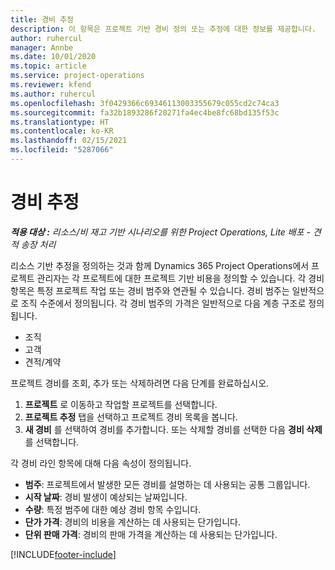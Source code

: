 ```yaml
---
title: 경비 추정
description: 이 항목은 프로젝트 기반 경비 정의 또는 추정에 대한 정보를 제공합니다.
author: ruhercul
manager: Annbe
ms.date: 10/01/2020
ms.topic: article
ms.service: project-operations
ms.reviewer: kfend
ms.author: ruhercul
ms.openlocfilehash: 3f0429366c69346113003355679c055cd2c74ca3
ms.sourcegitcommit: fa32b1893286f20271fa4ec4be8fc68bd135f53c
ms.translationtype: HT
ms.contentlocale: ko-KR
ms.lasthandoff: 02/15/2021
ms.locfileid: "5287066"
---
```

# <a name="expense-estimates"></a>경비 추정
_**적용 대상 :** 리소스/비 재고 기반 시나리오를 위한 Project Operations, Lite 배포 - 견적 송장 처리_

리소스 기반 추정을 정의하는 것과 함께 Dynamics 365 Project Operations에서 프로젝트 관리자는 각 프로젝트에 대한 프로젝트 기반 비용을 정의할 수 있습니다. 각 경비 항목은 특정 프로젝트 작업 또는 경비 범주와 연관될 수 있습니다. 경비 범주는 일반적으로 조직 수준에서 정의됩니다. 각 경비 범주의 가격은 일반적으로 다음 계층 구조로 정의됩니다.

- 조직
- 고객
- 견적/계약

프로젝트 경비를 조회, 추가 또는 삭제하려면 다음 단계를 완료하십시오.

1. **프로젝트** 로 이동하고 작업할 프로젝트를 선택합니다.
2. **프로젝트 추정** 탭을 선택하고 프로젝트 경비 목록을 봅니다.
3. **새 경비** 를 선택하여 경비를 추가합니다. 또는 삭제할 경비를 선택한 다음 **경비 삭제** 를 선택합니다.

각 경비 라인 항목에 대해 다음 속성이 정의됩니다.

- **범주**: 프로젝트에서 발생한 모든 경비를 설명하는 데 사용되는 공통 그룹입니다.
- **시작 날짜**: 경비 발생이 예상되는 날짜입니다.
- **수량**: 특정 범주에 대한 예상 경비 항목 수입니다.
- **단가 가격**: 경비의 비용을 계산하는 데 사용되는 단가입니다.
- **단위 판매 가격**: 경비의 판매 가격을 계산하는 데 사용되는 단가입니다.



[!INCLUDE[footer-include](../includes/footer-banner.md)]